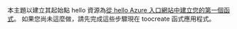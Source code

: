 本主題以建立其起始點 hello 資源為[從 hello Azure 入口網站中建立您的第一個函式](../articles/azure-functions/functions-create-first-azure-function.md)。 如果您尚未這麼做，請先完成這些步驟現在 toocreate 函式應用程式。
